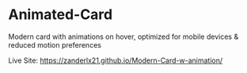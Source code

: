 # Animated-Card
Modern card with animations on hover, optimized for mobile devices & reduced motion preferences

Live Site: https://zanderlx21.github.io/Modern-Card-w-animation/
